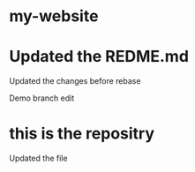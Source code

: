 # my-website
# Updated the REDME.md

Updated the changes before rebase

Demo branch edit 

# this is the repositry

Updated the file
